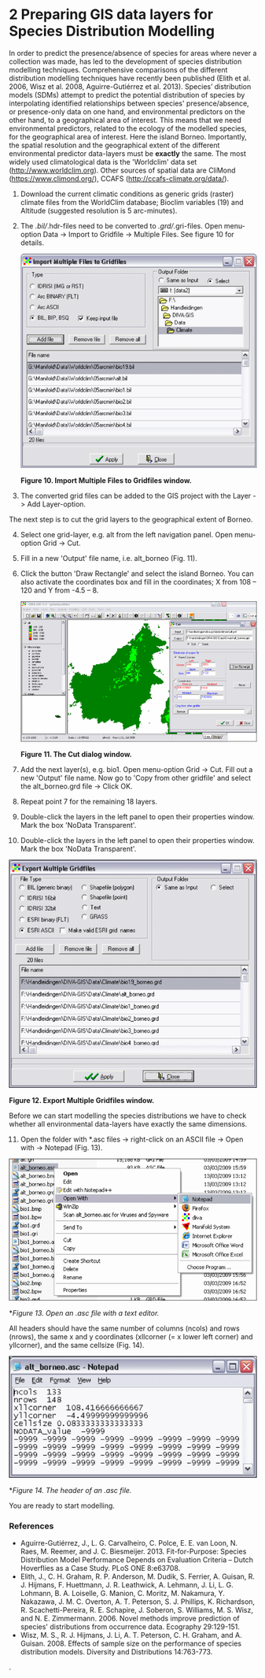 2 Preparing GIS data layers for Species Distribution Modelling
==============================================================

In order to predict the presence/absence of species for areas where never a collection was made, 
has led to the development of species distribution modelling techniques. Comprehensive comparisons 
of the different distribution modelling techniques have recently been published (Elith et al. 2006, 
Wisz et al. 2008, Aguirre-Gutiérrez et al. 2013). Species’ distribution models (SDMs) attempt to 
predict the potential distribution of species by interpolating identified relationships between 
species' presence/absence, or presence-only data on one hand, and environmental predictors on the 
other hand, to a geographical area of interest. This means that we need environmental predictors, 
related to the ecology of the modelled species, for the geographical area of interest. Here the 
island Borneo. Importantly, the spatial resolution and the geographical extent of the different 
environmental predictor data-layers must be **exactly** the same. The most widely used 
climatological data is the 'Worldclim' data set (http://www.worldclim.org). Other sources of 
spatial data are CliMond (https://www.climond.org/), CCAFS (http://ccafs-climate.org/data/).

1. Download the current climatic conditions as generic grids (raster) climate files from the 
   WorldClim database; Bioclim variables (19) and Altitude (suggested resolution is 5 arc-minutes).
2. The *.bil/*.hdr-files need to be converted to *.grd/*.gri-files. Open menu-option Data -> Import 
   to Gridfile -> Multiple Files. See figure 10 for details.
   
   ![](fig_10.png)
   
   **Figure 10. Import Multiple Files to Gridfiles window.**

3. The converted grid files can be added to the GIS project with the Layer -> Add Layer-option.

The next step is to cut the grid layers to the geographical extent of Borneo.

4. Select one grid-layer, e.g. alt from the left navigation panel. Open menu-option Grid -> Cut.
5. Fill in a new 'Output' file name, i.e. alt_borneo (Fig. 11).
6. Click the button 'Draw Rectangle' and select the island Borneo. You can also activate the 
   coordinates box and fill in the coordinates; X from 108 – 120 and Y from -4.5 – 8.
   
   ![](fig_11.png)
   
   **Figure 11. The Cut dialog window.**
   
7. Add the next layer(s), e.g. bio1. Open menu-option Grid -> Cut. Fill out a new 'Output' file 
   name. Now go to 'Copy from other gridfile' and select the alt_borneo.grd file -> Click OK.
8. Repeat point 7 for the remaining 18 layers.
9. Double-click the layers in the left panel to open their properties window. Mark the box 
   'NoData Transparent'.
10. Double-click the layers in the left panel to open their properties window. Mark the box 
    'NoData Transparent'.
    
  ![](fig_12.png)
    
  **Figure 12. Export Multiple Gridfiles window.**

  Before we can start modelling the species distributions we have to check whether all 
  environmental data-layers have exactly the same dimensions.

11. Open the folder with *.asc files -> right-click on an ASCII file -> Open with -> Notepad 
    (Fig. 13).
    
  ![](fig_13.png)
    
  **Figure 13. Open an *.asc file with a text editor.**
    
  All headers should have the same number of columns (ncols) and rows (nrows), the same x and y 
  coordinates (xllcorner  (= x lower left corner) and yllcorner), and the same cellsize (Fig. 14).
  
  ![](fig_14.png)
  
  **Figure 14. The header of an *.asc file.**
  
  You are ready to start modelling.

### References

- Aguirre-Gutiérrez, J., L. G. Carvalheiro, C. Polce, E. E. van Loon, N. Raes, M. Reemer, and 
  J. C. Biesmeijer. 2013. Fit-for-Purpose: Species Distribution Model Performance Depends on 
  Evaluation Criteria – Dutch Hoverflies as a Case Study. PLoS ONE 8:e63708.
- Elith, J., C. H. Graham, R. P. Anderson, M. Dudik, S. Ferrier, A. Guisan, R. J. Hijmans, F. 
  Huettmann, J. R. Leathwick, A. Lehmann, J. Li, L. G. Lohmann, B. A. Loiselle, G. Manion, C. Moritz, 
  M. Nakamura, Y. Nakazawa, J. M. C. Overton, A. T. Peterson, S. J. Phillips, K. Richardson, R. 
  Scachetti-Pereira, R. E. Schapire, J. Soberon, S. Williams, M. S. Wisz, and N. E. Zimmermann. 2006. 
  Novel methods improve prediction of species' distributions from occurrence data. Ecography 
  29:129-151.
- Wisz, M. S., R. J. Hijmans, J. Li, A. T. Peterson, C. H. Graham, and A. Guisan. 2008. Effects of 
  sample size on the performance of species distribution models. Diversity and Distributions 
  14:763-773.







.








